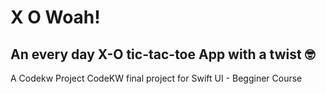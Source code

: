 # X O Woah!
## An every day X-O tic-tac-toe App with a twist 🤓

A Codekw Project
CodeKW final project for Swift UI - Begginer Course
